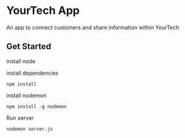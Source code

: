 # YourTech App

An app to connect customers and share information within YourTech 

## Get Started
install node

install dependencies
```
npm install
```

install nodemon
```
npm install -g nodemon
```

Run server
```
nodemon server.js
```